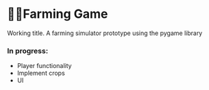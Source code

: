 <h1> 🥕🍑Farming Game </h1>
<p>Working title. A farming simulator prototype using the pygame library</p>
<h3>In progress:</h3>
<ul>
<li>Player functionality</li>
<li>Implement crops</li>
<li>UI</li>
</ul>